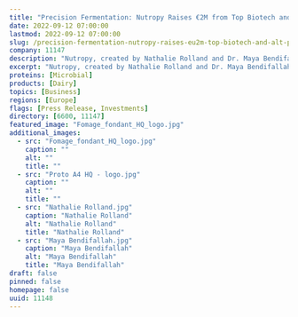```yaml
---
title: "Precision Fermentation: Nutropy Raises €2M from Top Biotech and Alt Protein Investors to Develop the Next Generation of Cheese"
date: 2022-09-12 07:00:00
lastmod: 2022-09-12 07:00:00
slug: /precision-fermentation-nutropy-raises-eu2m-top-biotech-and-alt-protein-investors-develop
company: 11147
description: "Nutropy, created by Nathalie Rolland and Dr. Maya Bendifallah, two founders willing to propose a new sustainable way to produce dairy products, raises €2M for the pilot production of their animal-free cheese and milk ingredients. Supported by renowned international food tech expert investors, the startup plans to launch its first industrial production of animal-free premium cheese within the next 24 months."
excerpt: "Nutropy, created by Nathalie Rolland and Dr. Maya Bendifallah, two founders willing to propose a new sustainable way to produce dairy products, raises €2M for the pilot production of their animal-free cheese and milk ingredients. Supported by renowned international food tech expert investors, the startup plans to launch its first industrial production of animal-free premium cheese within the next 24 months."
proteins: [Microbial]
products: [Dairy]
topics: [Business]
regions: [Europe]
flags: [Press Release, Investments]
directory: [6600, 11147]
featured_image: "Fomage_fondant_HQ_logo.jpg"
additional_images:
  - src: "Fomage_fondant_HQ_logo.jpg"
    caption: ""
    alt: ""
    title: ""
  - src: "Proto A4 HQ - logo.jpg"
    caption: ""
    alt: ""
    title: ""
  - src: "Nathalie Rolland.jpg"
    caption: "Nathalie Rolland"
    alt: "Nathalie Rolland"
    title: "Nathalie Rolland"
  - src: "Maya Bendifallah.jpg"
    caption: "Maya Bendifallah"
    alt: "Maya Bendifallah"
    title: "Maya Bendifallah"
draft: false
pinned: false
homepage: false
uuid: 11148
---
```

